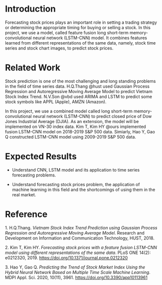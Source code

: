 Introduction
============

Forecasting stock prices plays an important role in setting a trading
strategy or determining the appropriate timing for buying or selling a
stock. In this project, we use a model, called feature fusion long
short-term memory-convolutional neural network (LSTM-CNN) model. It
combines features learned from different representations of the same
data, namely, stock time series and stock chart images, to predict stock
prices.

Related Work
============

Stock prediction is one of the most challenging and long standing
problems in the field of time series data. H.Q.Thang @hust used Gaussian
Process Regression and Autoregressive Moving Average Model to predict
Vietnam Stock Index Trend. N.V.Son @vbd used ARIMA and LSTM to predict
some stock symbols like APPL (Apple), AMZN (Amazon).

In this project, we use a combined model called long short-term
memory-convolutional neural network (LSTM-CNN) to predict closed price
of Dow Jones Industrial Average (DJIA). As an extension, the model will
be implemented on VN-30 index data. Kim T, Kim HY @ours implemented
fusion LSTM-CNN model on 2018-2019 S&P 500 data. Simiarly, Hao Y, Gao Q
constructed LSTM-CNN model using 2009-2019 S&P 500 data.

Expected Results
================

-   Understand CNN, LSTM model and its application to time series
    forecasting problems.

-   Understand forecasting stock prices problem, the application of
    machine learning in this field and the shortcomings of using them in
    the real market.

Reference
=========

<span>1.</span> H.Q.Thang. *Vietnam Stock Index Trend Prediction using
Gaussian Process Regression and Autoregressive Moving Average Model*.
Research and Development on Information and Communication Technology,
HUST, 2018.

<span>2.</span> Kim T, Kim HY. *Forecasting stock prices with a feature fusion LSTM-CNN
model using different representations of the same data*. PLoS ONE 14(2):
e0212320, 2019.
<https://doi.org/10.1371/journal.pone.0212320>

<span>3.</span> Hao Y, Gao Q. *Predicting the Trend of Stock Market Index Using the
Hybrid Neural Network Based on Multiple Time Scale Machine Learning*.
MDPI Appl. Sci. 2020, 10(11), 3961.
<https://doi.org/10.3390/app10113961>